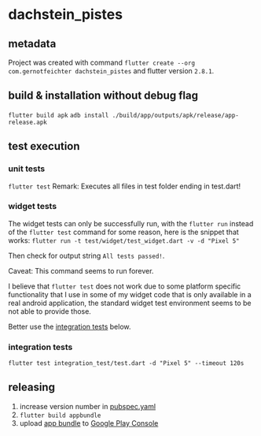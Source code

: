 # dachstein_pistes

## metadata

Project was created with command
`flutter create --org com.gernotfeichter dachstein_pistes`
and flutter version `2.8.1`.

## build & installation without debug flag
`flutter build apk`
`adb install ./build/app/outputs/apk/release/app-release.apk`

## test execution

### unit tests
`flutter test`
Remark: Executes all files in test folder ending in test.dart!

### widget tests
The widget tests can only be successfully run, with the `flutter run` instead of the `flutter test`
command for some reason, here is the snippet that works:
`flutter run -t test/widget/test_widget.dart -v -d "Pixel 5"`

Then check for output string `All tests passed!`.

Caveat: This command seems to run forever.

I believe that `flutter test` does not work due to some platform specific functionality that I use 
in some of my widget code that is only available in a real android application, the standard 
widget test environment seems to be not able to provide those.

Better use the [integration tests](#integration-tests) below.

### integration tests
`flutter test integration_test/test.dart -d "Pixel 5" --timeout 120s`

## releasing
1. increase version number in [pubspec.yaml](pubspec.yaml)
2. `flutter build appbundle`
3. upload [app bundle](build/app/outputs/bundle/release/app-release.aab) to 
   [Google Play Console](https://play.google.com/console)
